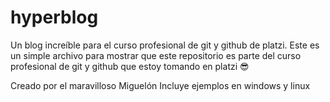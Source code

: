 # hyperblog
Un blog increíble para el curso profesional de git y github de platzi. Este es un simple archivo para mostrar que este repositorio es parte del curso profesional de git y github que estoy tomando en platzi 😎

Creado por el maravilloso Miguelón
Incluye ejemplos en windows y linux